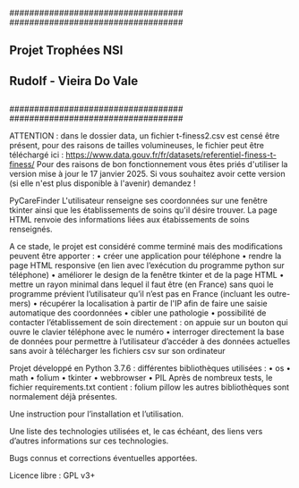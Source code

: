 ###################################
###################################
##                               ##
##     Projet Trophées NSI       ##
##                               ##
##    Rudolf - Vieira Do Vale    ##
##                               ##
###################################
###################################

ATTENTION : dans le dossier data, un fichier t-finess2.csv est censé être présent, pour des raisons de tailles volumineuses, le fichier peut être téléchargé ici : https://www.data.gouv.fr/fr/datasets/referentiel-finess-t-finess/
Pour des raisons de bon fonctionnement vous êtes priés d'utiliser la version mise à jour le 17 janvier 2025. Si vous souhaitez avoir cette version (si elle n'est plus disponible à l'avenir) demandez ! 

PyCareFinder
L'utilisateur renseigne ses coordonnées sur une fenêtre tkinter ainsi que les établissements de soins qu'il désire trouver.
La page HTML renvoie des informations liées aux étabissements de soins renseignés.

A ce stade, le projet est considéré comme terminé mais des modifications peuvent être apporter :
    • créer une application pour téléphone
    • rendre la page HTML responsive (en lien avec l’exécution du programme python sur téléphone)
    • améliorer le design de la fenêtre tkinter et de la page HTML
    • mettre un rayon minimal dans lequel il faut être (en France) sans quoi le programme prévient l’utilisateur qu’il n’est pas en France (incluant les outre-mers)
    • récupérer la localisation à partir de l'IP afin de faire une saisie automatique des coordonnées
    • cibler une pathologie 
    • possibilité de contacter l’établissement de soin directement : on appuie sur un bouton qui ouvre le clavier téléphone avec le numéro
    • interroger directement la base de données pour permettre à l’utilisateur d’accéder à des données actuelles sans avoir à télécharger les fichiers csv sur son ordinateur

Projet développé en Python 3.7.6 : différentes bibliothèques utilisées :
    • os
    • math
    • folium
    • tkinter
    • webbrowser
    • PIL
Après de nombreux tests, le fichier requirements.txt contient : folium pillow
les autres bibliothèques sont normalement déjà présentes.

Une instruction pour l’installation et l’utilisation.

Une liste des technologies utilisées et, le cas échéant, des liens vers d’autres informations sur ces technologies.

Bugs connus et corrections éventuelles apportées.

Licence libre : GPL v3+
